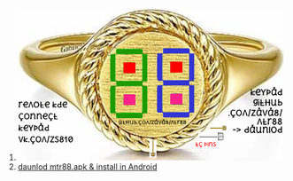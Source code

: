 1. ![mtr88 keypad in smartring][imez_ring1]
2. [daunlod mtr88.apk & install in Android][daunlod]

[imez_ring1]: cms/zpg/ring1.png
[daunlod]: daunlod/

